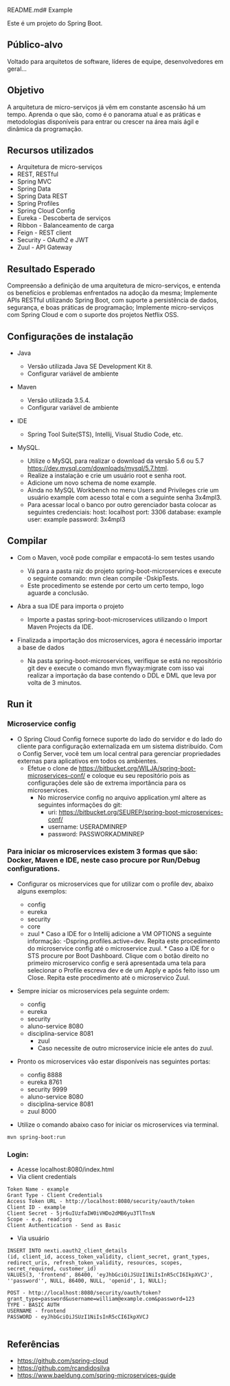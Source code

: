 README.md# Example

Este é um projeto do Spring Boot.

## Público-alvo
Voltado para arquitetos de software, líderes de equipe, desenvolvedores em geral...

## Objetivo
A arquitetura de micro-serviços já vêm em constante ascensão há um tempo. Aprenda o que são, como é o panorama atual e as práticas e metodologias disponíveis para entrar ou crescer na área mais ágil e dinâmica da programação.

## Recursos utilizados

  - Arquitetura de micro-serviços
  - REST, RESTful
  - Spring MVC
  - Spring Data
  - Spring Data REST
  - Spring Profiles
  - Spring Cloud Config
  - Eureka - Descoberta de serviços
  - Ribbon - Balanceamento de carga
  - Feign - REST client
  - Security - OAuth2 e JWT
  - Zuul - API Gateway


## Resultado Esperado
Compreensão a definição de uma arquitetura de micro-serviços, e entenda os benefícios e problemas enfrentados na adoção da mesma;
Implemente APIs RESTful utilizando Spring Boot, com suporte a persistência de dados, segurança, e boas práticas de programação;
Implemente micro-serviços com Spring Cloud e com o suporte dos projetos Netflix OSS.

## Configurações de instalação
- Java
	- Versão utilizada Java SE Development Kit 8.
	* Configurar variável de ambiente
- Maven
	- Versão utilizada 3.5.4.
	* Configurar variável de ambiente
- IDE
	- Spring Tool Suite(STS), Intellij, Visual Studio Code, etc.
	
- MySQL. 
	- Utilize o MySQL para realizar o download da versão 5.6 ou 5.7 https://dev.mysql.com/downloads/mysql/5.7.html.
	- Realize a instalação e crie um usuário root e senha root. 
	- Adicione um novo schema de nome example.
	- Ainda no MySQL Workbench no menu Users and Privileges crie um usuário example com acesso total e com a seguinte senha 3x4mpl3.
	- Para acessar local o banco por outro gerenciador basta colocar as seguintes credenciais:
		host: localhost 
		port: 3306
		database: example
		user: example
		password: 3x4mpl3


## Compilar

- Com o Maven, você pode compilar e empacotá-lo sem testes usando
	- Vá para a pasta raiz do projeto spring-boot-microservices e execute o seguinte comando: mvn clean compile -DskipTests.
	* Este procedimento se estende por certo um certo tempo, logo aguarde a conclusão.

- Abra a sua IDE para importa o projeto
	- Importe a pastas spring-boot-microservices utilizando o Import Maven Projects da IDE.

- Finalizada a importação dos microservices, agora é necessário importar a base de dados
	- Na pasta spring-boot-microservices, verifique se está no repositório git dev e execute o comando mvn flyway:migrate com isso vai realizar a importação da base contendo o DDL e DML que leva por volta de 3 minutos.

## Run it

### Microservice config

- O Spring Cloud Config fornece suporte do lado do servidor e do lado do cliente para configuração externalizada em um sistema distribuído. 
  Com o Config Server, você tem um local central para gerenciar propriedades externas para aplicativos em todos os ambientes.
  - Efetue o clone de https://bitbucket.org/WILJA/spring-boot-microservices-conf/ e coloque eu seu repositório pois as configurações dele são de extrema importância para os microservices.
    * No microservice config no arquivo application.yml altere as seguintes informações do git:
      * uri: https://bitbucket.org/SEUREP/spring-boot-microservices-conf/
      * username: USERADMINREP
      * password: PASSWORKADMINREP

### Para iniciar os microservices existem 3 formas que são: Docker, Maven e IDE, neste caso procure por Run/Debug configurations.
- Configurar os microservices que for utilizar com o profile dev, abaixo alguns exemplos:
     - config 
     - eureka
     - security
     - core
     - zuul
	  * Caso a IDE for o Intellij adicione a VM OPTIONS a seguinte informação: -Dspring.profiles.active=dev. Repita este procedimento do microservice config até o microservice zuul.
	  * Caso a IDE for o STS procure por Boot Dashboard. Clique com o botão direito no primeiro microservico config e será apresentada uma tela para selecionar o Profile
        escreva dev e de um Apply e após feito isso um Close. Repita este procedimento até o microservico Zuul.

- Sempre iniciar os microservices pela seguinte ordem: 
     - config
     - eureka
     - security
     - aluno-service 8080
     - disciplina-service 8081
        - zuul
         * Caso necessite de outro microservice inicie ele antes do zuul.
	
- Pronto os microservices vão estar disponíveis nas seguintes portas:
     - config 8888
     - eureka 8761
     - security 9999
     - aluno-service 8080
     - disciplina-service 8081
     - zuul 8000

- Utilize o comando abaixo caso for iniciar os microservices via terminal.
```
mvn spring-boot:run
```
### Login:

- Acesse localhost:8080/index.html
- Via client credentials
```
Token Name - example
Grant Type - Client Credentials
Access Token URL - http://localhost:8080/security/oauth/token
Client ID - example
Client Secret - 5jr6uIUzfaIW0iVHDo2dMB6yu3TlTnsN
Scope - e.g. read:org
Client Authentication - Send as Basic
```
- Via usuário
```
INSERT INTO nexti.oauth2_client_details
(id, client_id, access_token_validity, client_secret, grant_types, redirect_uris, refresh_token_validity, resources, scopes, secret_required, customer_id)
VALUES(3, 'frontend', 86400, 'eyJhbGciOiJSUzI1NiIsInR5cCI6IkpXVCJ', ''password'', NULL, 86400, NULL, 'openid', 1, NULL);

POST - http://localhost:8080/security/oauth/token?grant_type=password&username=william@example.com&password=123
TYPE - BASIC AUTH
USERNAME - frontend
PASSWORD - eyJhbGciOiJSUzI1NiIsInR5cCI6IkpXVCJ


```

## Referências
- https://github.com/spring-cloud
- https://github.com/rcandidosilva
- https://www.baeldung.com/spring-microservices-guide

